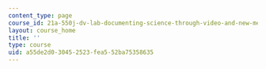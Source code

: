 ```yaml
---
content_type: page
course_id: 21a-550j-dv-lab-documenting-science-through-video-and-new-media-fall-2012
layout: course_home
title: ''
type: course
uid: a55de2d0-3045-2523-fea5-52ba75358635
---
```


